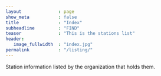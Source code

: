 ```yaml
---
layout              : page
show_meta           : false
title               : "Index"
subheadline         : "FIND"
teaser              : "This is the stations list"
header:
   image_fullwidth  : "index.jpg"
permalink           : "/listing/"
---
```


Station information listed by the organization that holds them.
